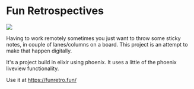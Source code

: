 # Fun Retrospectives

![](https://github.com//Harmful-Alchemist/FunRetro/workflows/Elixir%20CI/badge.svg)

Having to work remotely sometimes you just want to throw some sticky notes, in couple of lanes/columns on a board. 
This project is an attempt to make that happen digitally.

It's a project build in elixir using phoenix. It uses a little of the phoenix liveview functionality.

Use it at https://funretro.fun/
